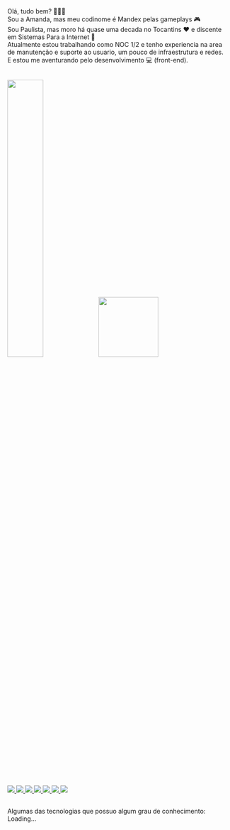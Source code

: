 ##

Olá, tudo bem? 👩🏽‍💻</br>
Sou a Amanda, mas meu codinome é Mandex pelas gameplays 🎮 </br>
Sou Paulista, mas moro há quase uma decada no Tocantins ♥️ e discente em Sistemas Para a Internet 📒</br>
Atualmente estou trabalhando como NOC 1/2 e tenho experiencia na area de manutenção e suporte ao usuario, um pouco de infraestrutura e redes. </br>
E estou me aventurando pelo desenvolvimento 💻 (front-end). </br>

##

<div
	<a href="linktee.com\m4nd3xxx">
	<img height="40%" src="https://github-readme-stats.vercel.app/api?username=mandex22&show_icons=true&theme=dark&include_allcomits=true&count_private=true"/>
	<img height="135em" src="https://github-readme-stats.vercel.app/api/top-langs/?username=mandex22&layout=compact&langs_count=16&theme=dark"/>
</div>

##

<div>
  <a href="mailto:m4nd3xxx@gmail.com" target="_blank">
  	<img src="https://img.shields.io/badge/Gmail-D14836?style=for-the-badge&logo=gmail&logoColor=white">
  </a>

  <a href="https://wa.me/message/YAKU5PIOYFB5N1" target="_blank">
  	<img src="https://img.shields.io/badge/WhatsApp-25D366?style=for-the-badge&logo=whatsapp&logoColor=white">
  </a>

  <a href="https://www.linkedin.com/in/amandadesaraujo/">
  	<img src="https://img.shields.io/badge/LinkedIn-0077B5?style=for-the-badge&logo=linkedin&logoColor=white">
  </a>

  <a href="https://twitter.com/m4nd3x">
  	<img src="https://img.shields.io/badge/Twitter-1DA1F2?style=for-the-badge&logo=twitter&logoColor=white">
  </a>
  
  <a href= "https://www.twitch.tv/m4nd3xxx">
  	<img src="https://img.shields.io/badge/Twitch-9146FF?style=for-the-badge&logo=twitch&logoColor=white">
  </a>
  
  <a href="https://www.youtube.com/@m4nd3x">
  	<img src="https://img.shields.io/badge/YouTube-FF0000?style=for-the-badge&logo=youtube&logoColor=white">
  </a>
  
  <a href="https://open.spotify.com/user/mandinha.22?si=45d41bbb1e7f4b9f">
  	<img src="https://img.shields.io/badge/Spotify-1ED760?&style=for-the-badge&logo=spotify&logoColor=white">
  </a>
</div>

##

<div>
  Algumas das tecnologias que possuo algum grau de conhecimento: </br>
  Loading...
</div>
